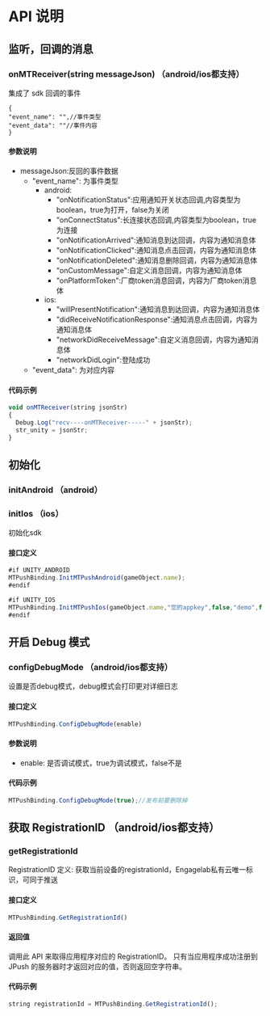 # API 说明

## 监听，回调的消息

### onMTReceiver(string messageJson) （android/ios都支持）

集成了 sdk 回调的事件
```
{
"event_name": "",//事件类型
"event_data": ""//事件内容
}
```

#### 参数说明
- messageJson:反回的事件数据
  - "event_name": 为事件类型
    - android:
      - "onNotificationStatus":应用通知开关状态回调,内容类型为boolean，true为打开，false为关闭
      - "onConnectStatus":长连接状态回调,内容类型为boolean，true为连接
      - "onNotificationArrived":通知消息到达回调，内容为通知消息体
      - "onNotificationClicked":通知消息点击回调，内容为通知消息体
      - "onNotificationDeleted":通知消息删除回调，内容为通知消息体
      - "onCustomMessage":自定义消息回调，内容为通知消息体
      - "onPlatformToken":厂商token消息回调，内容为厂商token消息体
    - ios:
      - "willPresentNotification":通知消息到达回调，内容为通知消息体
      - "didReceiveNotificationResponse":通知消息点击回调，内容为通知消息体
      - "networkDidReceiveMessage":自定义消息回调，内容为通知消息体
      - "networkDidLogin":登陆成功
  - "event_data": 为对应内容


#### 代码示例

```js
void onMTReceiver(string jsonStr)
{
  Debug.Log("recv----onMTReceiver-----" + jsonStr);
  str_unity = jsonStr;
}
```

## 初始化

### initAndroid （android）
### initIos （ios）

初始化sdk

#### 接口定义

```js
#if UNITY_ANDROID
MTPushBinding.InitMTPushAndroid(gameObject.name);
#endif

#if UNITY_IOS
MTPushBinding.InitMTPushIos(gameObject.name,"您的appkey",false,"demo",false);
#endif
```

## 开启 Debug 模式

### configDebugMode （android/ios都支持）

设置是否debug模式，debug模式会打印更对详细日志

#### 接口定义

```js
MTPushBinding.ConfigDebugMode(enable)
```

#### 参数说明

- enable: 是否调试模式，true为调试模式，false不是

#### 代码示例

```js
MTPushBinding.ConfigDebugMode(true);//发布前要删除掉
```

## 获取 RegistrationID （android/ios都支持）

### getRegistrationId

RegistrationID 定义:
获取当前设备的registrationId，Engagelab私有云唯一标识，可同于推送

#### 接口定义

```js
MTPushBinding.GetRegistrationId()
```

#### 返回值

调用此 API 来取得应用程序对应的 RegistrationID。 只有当应用程序成功注册到 JPush 的服务器时才返回对应的值，否则返回空字符串。

#### 代码示例

```js
string registrationId = MTPushBinding.GetRegistrationId();
```